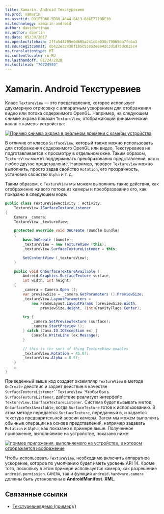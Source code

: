 ```yaml
---
title: Xamarin. Android Текстуревиев
ms.prod: xamarin
ms.assetid: DD1F3D68-5DD8-4644-8A13-08AE7719DE30
ms.technology: xamarin-android
author: davidortinau
ms.author: daortin
ms.date: 05/30/2017
ms.openlocfilehash: 2ffa544789e0d605a241c8e038c790650a7fc6a3
ms.sourcegitcommit: db422e33438f1b5c55852e6942c3d1d75dc025c4
ms.translationtype: MT
ms.contentlocale: ru-RU
ms.lasthandoff: 01/24/2020
ms.locfileid: "76724980"
---
```

# <a name="xamarinandroid-textureview"></a>Xamarin. Android Текстуревиев

Класс `TextureView` — это представление, которое использует двухмерную отрисовку с аппаратным ускорением для отображения видео или потока содержимого OpenGL. Например, на следующем снимке экрана показан `TextureView`, отображающий динамический канал с камеры устройства:

[![Пример снимка экрана в реальном времени с камеры устройства](texture-view-images/22-textureviewcamera.png)](texture-view-images/22-textureviewcamera.png#lightbox)

В отличие от класса `SurfaceView`, который также можно использовать для отображения содержимого OpenGL или видео, Текстуревиев не подготавливается к просмотру в отдельном окне.
Таким образом, `TextureView` может поддерживать преобразования представлений, как и любое другое представление. Например, поворот `TextureView` можно выполнить, просто задав свойство `Rotation`, его прозрачность, установив свойство `Alpha` и т. д.

Таким образом, с `TextureView` мы можем выполнять такие действия, как отображение живого потока из камеры и преобразование его, как показано в следующем коде:

```csharp
public class TextureViewActivity : Activity,
    TextureView.ISurfaceTextureListener
{
    Camera _camera;
    TextureView _textureView;

    protected override void OnCreate (Bundle bundle)
    {
        base.OnCreate (bundle);
        _textureView = new TextureView (this);
        _textureView.SurfaceTextureListener = this;

        SetContentView (_textureView);
    }

    public void OnSurfaceTextureAvailable (
        Android.Graphics.SurfaceTexture surface,
        int width, int height)
    {
        _camera = Camera.Open ();
        var previewSize = _camera.GetParameters ().PreviewSize;
        _textureView.LayoutParameters =
            new FrameLayout.LayoutParams (previewSize.Width,
                previewSize.Height, (int)GravityFlags.Center);

        try {
            _camera.SetPreviewTexture (surface);
            _camera.StartPreview ();
        } catch (Java.IO.IOException ex) {
            Console.WriteLine (ex.Message);
        }

        // this is the sort of thing TextureView enables
        _textureView.Rotation = 45.0f;
        _textureView.Alpha = 0.5f;
    }
    …
}
```

Приведенный выше код создает экземпляр `TextureView` в методе `OnCreate` действия и задает действие в качестве `SurfaceTextureListener``TextureView`. Чтобы быть `SurfaceTextureListener`, действие реализует интерфейс `TextureView.ISurfaceTextureListener`. Система будет вызывать метод `OnSurfaceTextAvailable`, когда `SurfaceTexture` готов к использованию. В этом методе передается `SurfaceTexture`, переданный в, и задается текстура предварительной версии камеры. Затем мы можем выполнять обычные операции на основе представлений, например задавать `Rotation` и `Alpha`, как показано в примере выше. Полученное приложение, выполняемое на устройстве, показано ниже:

[![пример приложения, выполняемого на устройстве, в котором отображается изображение](texture-view-images/17-textureviewdemo.png)](texture-view-images/17-textureviewdemo.png#lightbox)

Чтобы использовать `TextureView`, необходимо включить аппаратное ускорение, которое по умолчанию будет иметь уровень API 14. Кроме того, поскольку в этом примере используется камера, как разрешение `android.permission.CAMERA`, так и функция `android.hardware.camera` должны быть установлены в **AndroidManifest. XML**.

## <a name="related-links"></a>Связанные ссылки

- [Текстуревиевдемо (пример)](https://docs.microsoft.com/samples/xamarin/monodroid-samples/textureviewdemo)/)
